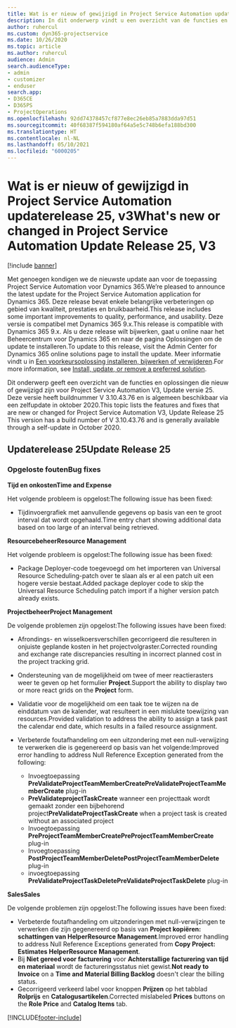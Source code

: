 ```yaml
---
title: Wat is er nieuw of gewijzigd in Project Service Automation updaterelease 25, v3
description: In dit onderwerp vindt u een overzicht van de functies en oplossingen die beschikbaar zijn voor Project Service Automation updaterelease 25, v3.
author: ruhercul
ms.custom: dyn365-projectservice
ms.date: 10/26/2020
ms.topic: article
ms.author: ruhercul
audience: Admin
search.audienceType:
- admin
- customizer
- enduser
search.app:
- D365CE
- D365PS
- ProjectOperations
ms.openlocfilehash: 92dd74378457cf877e8ec26eb85a7883dda97d51
ms.sourcegitcommit: 40f68387f594180af64a5e5c748b6efa188bd300
ms.translationtype: HT
ms.contentlocale: nl-NL
ms.lasthandoff: 05/10/2021
ms.locfileid: "6000205"
---
```

# <a name="whats-new-or-changed-in-project-service-automation-update-release-25-v3"></a><span data-ttu-id="6112e-103">Wat is er nieuw of gewijzigd in Project Service Automation updaterelease 25, v3</span><span class="sxs-lookup"><span data-stu-id="6112e-103">What's new or changed in Project Service Automation Update Release 25, V3</span></span>

[!include [banner](../includes/psa-now-project-operations.md)]

<span data-ttu-id="6112e-104">Met genoegen kondigen we de nieuwste update aan voor de toepassing Project Service Automation voor Dynamics 365.</span><span class="sxs-lookup"><span data-stu-id="6112e-104">We’re pleased to announce the latest update for the Project Service Automation application for Dynamics 365.</span></span> <span data-ttu-id="6112e-105">Deze release bevat enkele belangrijke verbeteringen op gebied van kwaliteit, prestaties en bruikbaarheid.</span><span class="sxs-lookup"><span data-stu-id="6112e-105">This release includes some important improvements to quality, performance, and usability.</span></span> <span data-ttu-id="6112e-106">Deze versie is compatibel met Dynamics 365 9.x.</span><span class="sxs-lookup"><span data-stu-id="6112e-106">This release is compatible with Dynamics 365 9.x.</span></span> <span data-ttu-id="6112e-107">Als u deze release wilt bijwerken, gaat u online naar het Beheercentrum voor Dynamics 365 en naar de pagina Oplossingen om de update te installeren.</span><span class="sxs-lookup"><span data-stu-id="6112e-107">To update to this release, visit the Admin Center for Dynamics 365 online solutions page to install the update.</span></span> <span data-ttu-id="6112e-108">Meer informatie vindt u in [Een voorkeursoplossing installeren, bijwerken of verwijderen](/power-platform/admin/install-remove-preferred-solution).</span><span class="sxs-lookup"><span data-stu-id="6112e-108">For more information, see [Install, update, or remove a preferred solution](/power-platform/admin/install-remove-preferred-solution).</span></span>

<span data-ttu-id="6112e-109">Dit onderwerp geeft een overzicht van de functies en oplossingen die nieuw of gewijzigd zijn voor Project Service Automation V3, Update versie 25. Deze versie heeft buildnummer V 3.10.43.76 en is algemeen beschikbaar via een zelfupdate in oktober 2020.</span><span class="sxs-lookup"><span data-stu-id="6112e-109">This topic lists the features and fixes that are new or changed for Project Service Automation V3, Update Release 25 This version has a build number of V 3.10.43.76 and is generally available through a self-update in October 2020.</span></span>

## <a name="update-release-25"></a><span data-ttu-id="6112e-110">Updaterelease 25</span><span class="sxs-lookup"><span data-stu-id="6112e-110">Update Release 25</span></span>

### <a name="bug-fixes"></a><span data-ttu-id="6112e-111">Opgeloste fouten</span><span class="sxs-lookup"><span data-stu-id="6112e-111">Bug fixes</span></span>

<span data-ttu-id="6112e-112">**Tijd en onkosten**</span><span class="sxs-lookup"><span data-stu-id="6112e-112">**Time and Expense**</span></span>

<span data-ttu-id="6112e-113">Het volgende probleem is opgelost:</span><span class="sxs-lookup"><span data-stu-id="6112e-113">The following issue has been fixed:</span></span>

- <span data-ttu-id="6112e-114">Tijdinvoergrafiek met aanvullende gegevens op basis van een te groot interval dat wordt opgehaald.</span><span class="sxs-lookup"><span data-stu-id="6112e-114">Time entry chart showing additional data based on too large of an interval being retrieved.</span></span>

<span data-ttu-id="6112e-115">**Resourcebeheer**</span><span class="sxs-lookup"><span data-stu-id="6112e-115">**Resource Management**</span></span>

<span data-ttu-id="6112e-116">Het volgende probleem is opgelost:</span><span class="sxs-lookup"><span data-stu-id="6112e-116">The following issue has been fixed:</span></span>

- <span data-ttu-id="6112e-117">Package Deployer-code toegevoegd om het importeren van Universal Resource Scheduling-patch over te slaan als er al een patch uit een hogere versie bestaat.</span><span class="sxs-lookup"><span data-stu-id="6112e-117">Added package deployer code to skip the Universal Resource Scheduling patch import if a higher version patch already exists.</span></span>

<span data-ttu-id="6112e-118">**Projectbeheer**</span><span class="sxs-lookup"><span data-stu-id="6112e-118">**Project Management**</span></span>

<span data-ttu-id="6112e-119">De volgende problemen zijn opgelost:</span><span class="sxs-lookup"><span data-stu-id="6112e-119">The following issues have been fixed:</span></span>

- <span data-ttu-id="6112e-120">Afrondings- en wisselkoersverschillen gecorrigeerd die resulteren in onjuiste geplande kosten in het projectvolgraster.</span><span class="sxs-lookup"><span data-stu-id="6112e-120">Corrected rounding and exchange rate discrepancies resulting in incorrect planned cost in the project tracking grid.</span></span>
- <span data-ttu-id="6112e-121">Ondersteuning van de mogelijkheid om twee of meer reactierasters weer te geven op het formulier **Project**.</span><span class="sxs-lookup"><span data-stu-id="6112e-121">Support the ability to display two or more react grids on the **Project** form.</span></span>
- <span data-ttu-id="6112e-122">Validatie voor de mogelijkheid om een taak toe te wijzen na de einddatum van de kalender, wat resulteert in een mislukte toewijzing van resources.</span><span class="sxs-lookup"><span data-stu-id="6112e-122">Provided validation to address the ability to assign a task past the calendar end date, which results in a failed resource assignment.</span></span>
- <span data-ttu-id="6112e-123">Verbeterde foutafhandeling om een uitzondering met een null-verwijzing te verwerken die is gegenereerd op basis van het volgende:</span><span class="sxs-lookup"><span data-stu-id="6112e-123">Improved error handling to address Null Reference Exception generated from the following:</span></span>

    - <span data-ttu-id="6112e-124">Invoegtoepassing **PreValidateProjectTeamMemberCreate**</span><span class="sxs-lookup"><span data-stu-id="6112e-124">**PreValidateProjectTeamMemberCreate** plug-in</span></span>
    - <span data-ttu-id="6112e-125">**PreValidateprojectTaskCreate** wanneer een projecttaak wordt gemaakt zonder een bijbehorend project</span><span class="sxs-lookup"><span data-stu-id="6112e-125">**PreValidateProjectTaskCreate** when a project task is created without an associated project</span></span>
    - <span data-ttu-id="6112e-126">Invoegtoepassing **PreProjectTeamMemberCreate**</span><span class="sxs-lookup"><span data-stu-id="6112e-126">**PreProjectTeamMemberCreate** plug-in</span></span>
    - <span data-ttu-id="6112e-127">Invoegtoepassing **PostProjectTeamMemberDelete**</span><span class="sxs-lookup"><span data-stu-id="6112e-127">**PostProjectTeamMemberDelete** plug-in</span></span>
    - <span data-ttu-id="6112e-128">invoegtoepassing **PreValidateProjectTaskDelete**</span><span class="sxs-lookup"><span data-stu-id="6112e-128">**PreValidateProjectTaskDelete** plug-in</span></span>

<span data-ttu-id="6112e-129">**Sales**</span><span class="sxs-lookup"><span data-stu-id="6112e-129">**Sales**</span></span>

<span data-ttu-id="6112e-130">De volgende problemen zijn opgelost:</span><span class="sxs-lookup"><span data-stu-id="6112e-130">The following issues have been fixed:</span></span>

- <span data-ttu-id="6112e-131">Verbeterde foutafhandeling om uitzonderingen met null-verwijzingen te verwerken die zijn gegenereerd op basis van **Project kopiëren: schattingen van HelperResource Management**.</span><span class="sxs-lookup"><span data-stu-id="6112e-131">Improved error handling to address Null Reference Exceptions generated from **Copy Project: Estimates HelperResource Management**.</span></span>
- <span data-ttu-id="6112e-132">Bij **Niet gereed voor facturering** voor **Achterstallige facturering van tijd en materiaal** wordt de factureringsstatus niet gewist.</span><span class="sxs-lookup"><span data-stu-id="6112e-132">**Not ready to Invoice** on a **Time and Material Billing Backlog** doesn't clear the billing status.</span></span>
- <span data-ttu-id="6112e-133">Gecorrigeerd verkeerd label voor knoppen **Prijzen** op het tabblad **Rolprijs** en **Catalogusartikelen**.</span><span class="sxs-lookup"><span data-stu-id="6112e-133">Corrected mislabeled **Prices** buttons on the **Role Price** and **Catalog Items** tab.</span></span>


[!INCLUDE[footer-include](../includes/footer-banner.md)]
